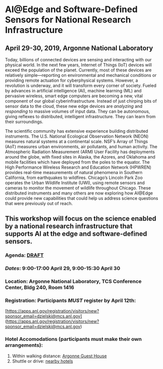 # AI@Edge and Software-Defined Sensors for National Research Infrastructure
## April 29-30, 2019, Argonne National Laboratory

Today, billions of connected devices are sensing and interacting with our physical world. In the next few years, Internet of Things (IoT) devices will exceed the population of the planet. Currently, most of these devices are relatively simple—reporting on environmental and mechanical conditions or providing remote actuation for cyberphysical systems. However, a revolution is underway, and it will transform every corner of society. Fueled by advances in artificial intelligence (AI), machine learning (ML) and pervasive wireless, smart edge computers are becoming a new, vital component of our global cyberinfrastructure. Instead of just chirping bits of sensor data to the cloud, these new edge devices are _analyzing_ and _responding_ to massive volumes of input data. They can be autonomous, giving reflexes to distributed, intelligent infrastructure.  They can learn from their surroundings. 

The scientific community has extensive experience building distributed instruments. The U.S. National Ecological Observation Network (NEON) measures natural systems at a continental scale. NSF’s Array of Things (AoT) measures urban environments, air pollutants, and human activity. The Atmospheric Radiation Measurement (ARM) User Facility has deployments around the globe, with fixed sites in Alaska, the Azores, and Oklahoma and mobile facilities which have deployed from the poles to the equator. The High Performance Wireless Research and Education Network (HPWREN) provides real-time measurements of natural phenomena in Southern California, from earthquakes to wildfires. Chicago’s Lincoln Park Zoo operates the Urban Wildlife Institute (UWI), using remote sensors and cameras to monitor the movement of wildlife throughout Chicago. These distributed instruments and many others are now exploring how AI@Edge could provide new capabilities that could help us address science questions that were previously out of reach.

## This workshop will focus on the science enabled by a national research infrastructure that supports AI at the edge and software-defined sensors.

### **Agenda**: [DRAFT](agenda.md)

### *Dates*: 9:00-17:00 April 29, 9:00-15:30 April 30

### Location:  Argonne National Laboratory, TCS Conference Center, Bldg 240, Room 1416

### Registration:  Participants *MUST* register by April 12th:
[https://apps.anl.gov/registration/visitors/new?sponsor_email=dzielski@mcs.anl.gov]
(https://apps.anl.gov/registration/visitors/new?sponsor_email=dzielski@mcs.anl.gov)

### Hotel Accomodations (participants must make their own arrangements):
1) Within walking distance: [Argonne Guest House](https://www.anlgh.org/Request-Reservations)
2) Shuttle or drive: [nearby hotels](https://www.anl.gov/area-accommodations) 




